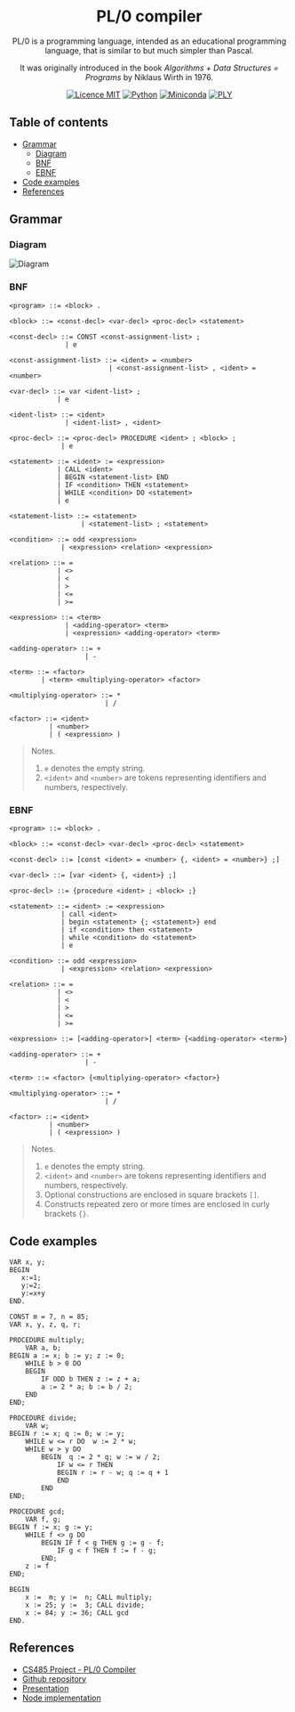 <p align="center">
    <h1 align="center">PL/0 compiler</h1>
    <p align="center"> PL/0 is a programming language, intended as an educational programming language, that is similar to but much simpler than Pascal.</p>
    <p align="center">It was originally introduced in the book <em>Algorithms + Data Structures = Programs</em> by Niklaus Wirth in 1976.</p>
</p>
<p align="center">
    <a href="#"><img src="https://img.shields.io/badge/licence-MIT-yellowgreen?style=for-the-badge" alt="Licence MIT" /></a>
    <a href="https://www.python.org/downloads/release/python-396/"><img src="https://img.shields.io/badge/python-3.9.6-blue?style=for-the-badge&logo=python" alt="Python" /></a>
    <a href="https://docs.conda.io/en/latest/miniconda.html"><img src="https://img.shields.io/badge/miniconda-4.10.3-blue?style=for-the-badge&logo=anaconda" alt="Miniconda" /></a>
    <a href="https://ply.readthedocs.io/en/latest/index.html"><img src="https://img.shields.io/badge/ply-3.11-blue?style=for-the-badge" alt="PLY" /></a>
</p>

<h2>Table of contents</h2>

- [Grammar](#grammar)
  - [Diagram](#diagram)
  - [BNF](#bnf)
  - [EBNF](#ebnf)
- [Code examples](#code-examples)
- [References](#references)

## Grammar

### Diagram

![Diagram](docs/PL_0%20-%20Flow.png)

### BNF

```
<program> ::= <block> .

<block> ::= <const-decl> <var-decl> <proc-decl> <statement>

<const-decl> ::= CONST <const-assignment-list> ;
              | e

<const-assignment-list> ::= <ident> = <number>
                         | <const-assignment-list> , <ident> = <number>

<var-decl> ::= var <ident-list> ;
            | e

<ident-list> ::= <ident>
              | <ident-list> , <ident>

<proc-decl> ::= <proc-decl> PROCEDURE <ident> ; <block> ;
             | e

<statement> ::= <ident> := <expression>
            | CALL <ident>
            | BEGIN <statement-list> END
            | IF <condition> THEN <statement>
            | WHILE <condition> DO <statement>
            | e

<statement-list> ::= <statement>
                  | <statement-list> ; <statement>

<condition> ::= odd <expression>
             | <expression> <relation> <expression>

<relation> ::= =
            | <>
            | <
            | >
            | <=
            | >=

<expression> ::= <term>
              | <adding-operator> <term>
              | <expression> <adding-operator> <term>

<adding-operator> ::= +
                   | -

<term> ::= <factor>
        | <term> <multiplying-operator> <factor>

<multiplying-operator> ::= *
                        | /

<factor> ::= <ident>
          | <number>
          | ( <expression> )
```

> Notes.
>
> 1. `e` denotes the empty string.
> 2. `<ident>` and `<number>`  are  tokens  representing  identifiers  and  numbers, respectively.

### EBNF

```
<program> ::= <block> .

<block> ::= <const-decl> <var-decl> <proc-decl> <statement>

<const-decl> ::= [const <ident> = <number> {, <ident> = <number>} ;]

<var-decl> ::= [var <ident> {, <ident>} ;]

<proc-decl> ::= {procedure <ident> ; <block> ;}

<statement> ::= <ident> := <expression>
             | call <ident>
             | begin <statement> {; <statement>} end
             | if <condition> then <statement>
             | while <condition> do <statement>
             | e

<condition> ::= odd <expression>
             | <expression> <relation> <expression>

<relation> ::= =
            | <>
            | <
            | >
            | <=
            | >=

<expression> ::= [<adding-operator>] <term> {<adding-operator> <term>}

<adding-operator> ::= +
                   | -

<term> ::= <factor> {<multiplying-operator> <factor>}

<multiplying-operator> ::= *
                        | /

<factor> ::= <ident>
          | <number>
          | ( <expression> )
```

> Notes.
>
> 1. `e` denotes the empty string.
> 2. `<ident>` and `<number>`  are  tokens  representing  identifiers  and  numbers, respectively.
> 3. Optional constructions are enclosed in square brackets `[]`.
> 4. Constructs repeated zero or more times are enclosed in curly brackets `{}`.

## Code examples

```
VAR x, y;
BEGIN
   x:=1;
   y:=2;
   y:=x+y
END.
```

```
CONST m = 7, n = 85;
VAR x, y, z, q, r;

PROCEDURE multiply;
    VAR a, b;
BEGIN a := x; b := y; z := 0;
    WHILE b > 0 DO
    BEGIN
        IF ODD b THEN z := z + a;
        a := 2 * a; b := b / 2;
    END
END;

PROCEDURE divide;
    VAR w;
BEGIN r := x; q := 0; w := y;
    WHILE w <= r DO  w := 2 * w;
    WHILE w > y DO
        BEGIN  q := 2 * q; w := w / 2;
            IF w <= r THEN
            BEGIN r := r - w; q := q + 1
            END
        END
END;

PROCEDURE gcd;
    VAR f, g;
BEGIN f := x; g := y;
    WHILE f <> g DO
        BEGIN IF f < g THEN g := g - f;
            IF g < f THEN f := f - g;
        END;
    z := f
END;

BEGIN
    x :=  m; y :=  n; CALL multiply;
    x := 25; y :=  3; CALL divide;
    x := 84; y := 36; CALL gcd
END.
```
## References

- [CS485 Project - PL/0 Compiler](https://cs.wmich.edu/~yang/teach/cs485/pl0/)
- [Github repository](https://github.com/dila93/Compilador_PL0)
- [Presentation](https://www.slideserve.com/moke/pl-0-parser-powerpoint-ppt-presentation)
- [Node implementation](https://web.archive.org/web/20200125143809/http://www.cs.columbia.edu:80/~aho/cs4115/Lectures/MineTimeFinalReport.pdf)
